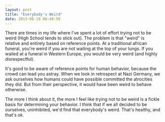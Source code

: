 ```yaml
---
layout: post
title: "Everybody's Weird"
date: 2013-08-19 06:49:59
---
```


<p class="p1">
  There are times in my life where I've spent a lot of effort trying not to be weird (High School tends to stick out). The problem is that "weird" is relative and entirely based on reference points. At a traditional african funeral, you're weird if you are not wailing at the top of your lungs. If you wailed at a funeral in Western Europe, you would be very weird (and highly disrespectful).
</p>

<p class="p1">
  It's good to be aware of reference points for human behavior, because the crowd can lead you astray. When we look in retrospect at Nazi Germany, we ask ourselves how humans could have possible committed the atrocities they did. But from their perspective, it would have been weird to behave otherwise.
</p>

<p class="p1">
  The more I think about it, the more I feel like trying not to be weird is a fickle basis for determining your behavior. I think that if we all decided to be ourselves, uninhibited, we'd find that everybody's weird. That's healthy, and that's ok.
</p>